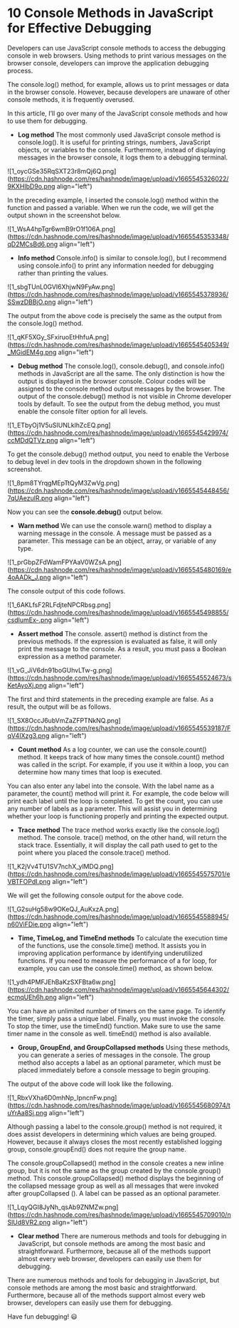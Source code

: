 # 10 Console Methods in JavaScript for Effective Debugging

Developers can use JavaScript console methods to access the debugging console in web browsers. Using methods to print various messages on the browser console, developers can improve the application debugging process.

The console.log() method, for example, allows us to print messages or data in the browser console. However, because developers are unaware of other console methods, it is frequently overused.

In this article, I’ll go over many of the JavaScript console methods and how to use them for debugging.

- **Log method**
The most commonly used JavaScript console method is console.log(). It is useful for printing strings, numbers, JavaScript objects, or variables to the console. Furthermore, instead of displaying messages in the browser console, it logs them to a debugging terminal.


![1_oycGSe35RqSXT23r8mQj6Q.png](https://cdn.hashnode.com/res/hashnode/image/upload/v1665545326022/9KXHIbD9o.png align="left")


In the preceding example, I inserted the console.log() method within the function and passed a variable. When we run the code, we will get the output shown in the screenshot below.


![1_WsA4hpTgr6wmB9rO1f106A.png](https://cdn.hashnode.com/res/hashnode/image/upload/v1665545353348/qD2MCsBd6.png align="left")

- **Info method**
Console.info() is similar to console.log(), but I recommend using console.info() to print any information needed for debugging rather than printing the values.


![1_sbgTUnL0GVI6XhjwN9FyAw.png](https://cdn.hashnode.com/res/hashnode/image/upload/v1665545378936/SSwzDBBjO.png align="left")


The output from the above code is precisely the same as the output from the console.log() method.


![1_qKF5XGy_SFxiruoEtHhfuA.png](https://cdn.hashnode.com/res/hashnode/image/upload/v1665545405349/_MGidEM4g.png align="left")

- **Debug method**
The console.log(), console.debug(), and console.info() methods in JavaScript are all the same. The only distinction is how the output is displayed in the browser console. Colour codes will be assigned to the console method output messages by the browser. The output of the console.debug() method is not visible in Chrome developer tools by default. To see the output from the debug method, you must enable the console filter option for all levels.


![1_ETbyOj1V5uSIUNLklhZcEQ.png](https://cdn.hashnode.com/res/hashnode/image/upload/v1665545429974/ccMDdQTVz.png align="left")


To get the console.debug() method output, you need to enable the Verbose to debug level in dev tools in the dropdown shown in the following screenshot.


![1_8pm8TYrqgMEpTtQyM3ZwVg.png](https://cdn.hashnode.com/res/hashnode/image/upload/v1665545448456/7qUAezulR.png align="left")


Now you can see the **console.debug()** output below.

- **Warn method**
We can use the console.warn() method to display a warning message in the console. A message must be passed as a parameter. This message can be an object, array, or variable of any type.


![1_prGbpZFdWamFPYAaV0WZsA.png](https://cdn.hashnode.com/res/hashnode/image/upload/v1665545480169/e4oAADk_J.png align="left")


The console output of this code follows.


![1_6AKLfsF2RLFdjteNPCRbsg.png](https://cdn.hashnode.com/res/hashnode/image/upload/v1665545498855/csdIumEx-.png align="left")

- **Assert method**
The console. assert() method is distinct from the previous methods. If the expression is evaluated as false, it will only print the message to the console. As a result, you must pass a Boolean expression as a method parameter.


![1_vG_JiV6dn91boGUhvLTw-g.png](https://cdn.hashnode.com/res/hashnode/image/upload/v1665545524673/sKetAyoXj.png align="left")


The first and third statements in the preceding example are false. As a result, the output will be as follows.


![1_SX8OccJ6ubVmZaZFPTNkNQ.png](https://cdn.hashnode.com/res/hashnode/image/upload/v1665545539187/FqV4IXzg3.png align="left")

- **Count method**
As a log counter, we can use the console.count() method. It keeps track of how many times the console.count() method was called in the script. For example, if you use it within a loop, you can determine how many times that loop is executed.

You can also enter any label into the console. With the label name as a parameter, the count() method will print it. For example, the code below will print each label until the loop is completed. To get the count, you can use any number of labels as a parameter. This will assist you in determining whether your loop is functioning properly and printing the expected output.

- **Trace method**
The trace method works exactly like the console.log() method. The console. trace() method, on the other hand, will return the stack trace. Essentially, it will display the call path used to get to the point where you placed the console.trace() method.


![1_K2jVv4TU1SV7nchX_ylMDQ.png](https://cdn.hashnode.com/res/hashnode/image/upload/v1665545575701/eVBTFOPdI.png align="left")


We will get the following console output for the above code.

![1_G2suHg58w9OKeQJ_AuKxzA.png](https://cdn.hashnode.com/res/hashnode/image/upload/v1665545588945/n60ViFDie.png align="left")

- **Time, TimeLog, and TimeEnd methods**
To calculate the execution time of the functions, use the console.time() method. It assists you in improving application performance by identifying underutilized functions. If you need to measure the performance of a for loop, for example, you can use the console.time() method, as shown below.


![1_ydh4PMFJEhBaKzSXFBta6w.png](https://cdn.hashnode.com/res/hashnode/image/upload/v1665545644302/ecmqUEh6h.png align="left")

You can have an unlimited number of timers on the same page. To identify the timer, simply pass a unique label. Finally, you must invoke the console. To stop the timer, use the timeEnd() function. Make sure to use the same timer name in the console as well. timeEnd() method is also available.

- **Group, GroupEnd, and GroupCollapsed methods**
Using these methods, you can generate a series of messages in the console. The group method also accepts a label as an optional parameter, which must be placed immediately before a console message to begin grouping.

The output of the above code will look like the following.

![1_RbxVXha6D0mhNp_IpncnFw.png](https://cdn.hashnode.com/res/hashnode/image/upload/v1665545680974/tuYrAa8Sj.png align="left")

Although passing a label to the console.group() method is not required, it does assist developers in determining which values are being grouped. However, because it always closes the most recently established logging group, console.groupEnd() does not require the group name.

The console.groupCollapsed() method in the console creates a new inline group, but it is not the same as the group created by the console.group() method. This console.groupCollapsed() method displays the beginning of the collapsed message group as well as all messages that were invoked after groupCollapsed (). A label can be passed as an optional parameter.


![1_LqyQGI8JyNh_qsAb9ZNMZw.png](https://cdn.hashnode.com/res/hashnode/image/upload/v1665545709010/nSlUd8VR2.png align="left")

- **Clear method**
There are numerous methods and tools for debugging in JavaScript, but console methods are among the most basic and straightforward. Furthermore, because all of the methods support almost every web browser, developers can easily use them for debugging.

There are numerous methods and tools for debugging in JavaScript, but console methods are among the most basic and straightforward. Furthermore, because all of the methods support almost every web browser, developers can easily use them for debugging.

Have fun debugging! 😃








